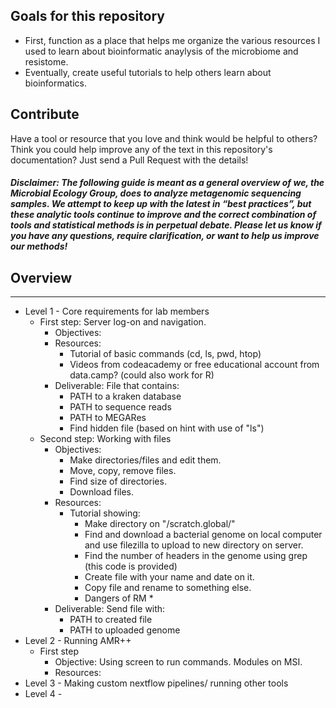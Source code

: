 <div class="nav">

## Goals for this repository

* First, function as a place that helps me organize the various resources I used to learn about bioinformatic anaylysis of the microbiome and resistome.
* Eventually, create useful tutorials to help others learn about bioinformatics.

## Contribute
Have a tool or resource that you love and think would be helpful to others? Think you could help improve any of the text in this repository's documentation?
Just send a Pull Request with the details!

##### Disclaimer: The following guide is meant as a general overview of we, the Microbial Ecology Group, does to analyze metagenomic sequencing samples. We attempt to keep up with the latest in “best practices”, but these analytic tools continue to improve and the correct combination of tools and statistical methods is in perpetual debate. Please let us know if you have any questions, require clarification, or want to help us improve our methods!

## Overview
---

* Level 1 - Core requirements for lab members
    * First step: Server log-on and navigation. 
      * Objectives: 
      * Resources:
        * Tutorial of basic commands (cd, ls, pwd, htop)
        * Videos from codeacademy or free educational account from data.camp? (could also work for R)
      * Deliverable: File that contains:
        * PATH to a kraken database
        * PATH to sequence reads
        * PATH to MEGARes
        * Find hidden file (based on hint with use of "ls")
    * Second step: Working with files
      * Objectives: 
        * Make directories/files and edit them.
        * Move, copy, remove files. 
        * Find size of directories.
        * Download files.
      * Resources:
        * Tutorial showing:
          * Make directory on "/scratch.global/"
          * Find and download a bacterial genome on local computer and use filezilla to upload to new directory on server.
          * Find the number of headers in the genome using grep (this code is provided)
          * Create file with your name and date on it.
          * Copy file and rename to something else. 
          * Dangers of RM *
      * Deliverable: Send file with:
          * PATH to created file
          * PATH to uploaded genome
* Level 2 - Running AMR++
  * First step
      * Objective: Using screen to run commands. Modules on MSI.
      * Resources: 
* Level 3 - Making custom nextflow pipelines/ running other tools
* Level 4 - 

